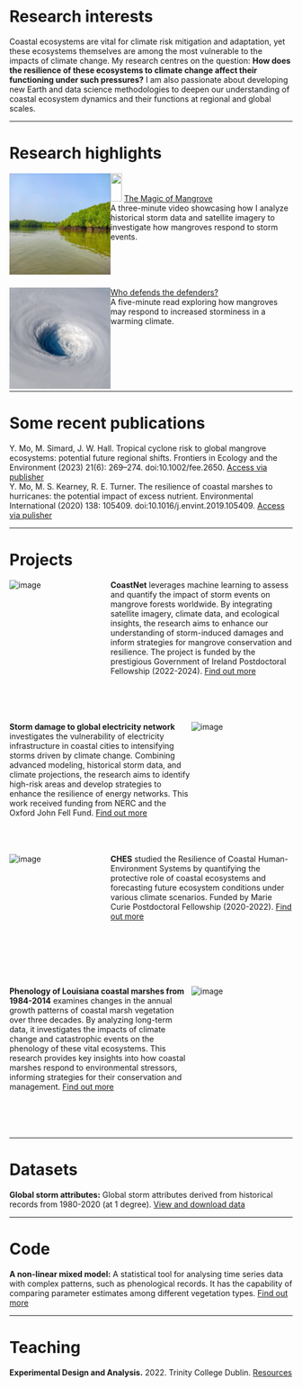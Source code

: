# Research interests
Coastal ecosystems are vital for climate risk mitigation and adaptation, yet these ecosystems themselves are among the most vulnerable to the impacts of climate change. My research centres on the question: **How does the resilience of these ecosystems to climate change affect their functioning under such pressures?** I am also passionate about developing new Earth and data science methodologies to deepen our understanding of coastal ecosystem dynamics and their functions at regional and global scales.

---
 # Research highlights
 
<img align="left" src="assets/img/mangrove.jpg" width="180" height="180" margin-right="50" alt="image" /><img src="./aligner.png" height=50 width=20 /></span> <!--invisible-->
[The Magic of Mangrove](https://www.youtube.com/watch?v=2gAxHTHOSKk) 
<br/> A three-minute video showcasing how I analyze historical storm data and satellite imagery to investigate how mangroves respond to storm events.
<br/>
<br/>
<br/>
<br/>
<br/>


<img align="left" src="assets/img/storm.png" width="180" height="180" alt="image" />[Who defends the defenders?](https://www.esa.org/blog/2023/09/29/tropical-cyclones-pose-risk-to-mangroves/)
<br/> A five-minute read exploring how mangroves may respond to increased storminess in a warming climate.
<br/>
<br/>
<br/>
<br/>
<br/>
<br/>
<br/>

---

# Some recent publications
Y. Mo, M. Simard, J. W. Hall. Tropical cyclone risk to global mangrove ecosystems: potential future regional shifts. Frontiers in Ecology and the Environment (2023) 21(6): 269–274. doi:10.1002/fee.2650. [Access via publisher](https://esajournals.onlinelibrary.wiley.com/doi/full/10.1002/fee.2650) 
<br/>Y. Mo, M. S. Kearney, R. E. Turner. The resilience of coastal marshes to hurricanes: the potential impact of excess nutrient. Environmental International (2020) 138: 105409. doi:10.1016/j.envint.2019.105409. [Access via pulisher](https://www.sciencedirect.com/science/article/pii/S0160412019312814#:~:text=Because%20excess%20nutrient%20can%20reduce,the%20marshes'%20susceptibility%20to%20hurricanes.)

---

# Projects
<img align="left" src="https://cdn-icons-png.flaticon.com/512/12433/12433416.png" width="180" height="180" alt="image" />**CoastNet** leverages machine learning to assess and quantify the impact of storm events on mangrove forests worldwide. By integrating satellite imagery, climate data, and ecological insights, the research aims to enhance our understanding of storm-induced damages and inform strategies for mangrove conservation and resilience. The project is funded by the prestigious Government of Ireland Postdoctoral Fellowship (2022-2024). [Find out more](https://github.com/moyu-ENV/CoastNet)
<br/>
<br/>
<br/>
<br/>
<br/>

<img align="right" src="https://sos.noaa.gov/ftp_mirror/land/earth_night/2012/media/thumbnail_big.jpg" width="180" height="180" alt="image" /> **Storm damage to global electricity network** investigates the vulnerability of electricity infrastructure in coastal cities to intensifying storms driven by climate change. Combining advanced modeling, historical storm data, and climate projections, the research aims to identify high-risk areas and develop strategies to enhance the resilience of energy networks. This work received funding from  NERC and the Oxford John Fell Fund. [Find out more](https://github.com/moyu-ENV/powerOutageNL)
<br/>
<br/>
<br/>
<br/>

<img align="left" src="https://assets.unenvironment.org/decadeonrestoration/s3fs-public/inline-images/Captura%20de%20pantalla%202022-12-21%20a%20las%2016.41.41.png" width="180" height="180" alt="image" />**CHES** studied the Resilience of Coastal Human-Environment Systems by quantifying the protective role of coastal ecosystems and forecasting future ecosystem conditions under various climate  scenarios. Funded by Marie Curie Postdoctoral Fellowship (2020-2022). [Find out more](https://github.com/moyu-ENV/CHES)
<br/>
<br/>
<br/>
<br/>
<br/>
<br/>
<br/>


<img align="right" src="https://landsat.gsfc.nasa.gov/wp-content/uploads/2016/12/AGU2016_Yu.Mo_.1.png" width="180" height="180" alt="image" /> **Phenology of Louisiana coastal marshes from 1984-2014** examines changes in the annual growth patterns of coastal marsh vegetation over three decades. By analyzing long-term data, it investigates the impacts of climate change and catastrophic events on the phenology of these vital ecosystems. This research provides key insights into how coastal marshes respond to environmental stressors, informing strategies for their conservation and management. [Find out more](https://github.com/moyu-ENV/Dissertation2017) 
<br/>
<br/>
<br/>
<br/>
<br/>

---

# Datasets
**Global storm attributes:** Global storm attributes derived from historical records from 1980-2020 (at 1 degree). [View and download data](https://code.earthengine.google.com/a015ac987033c1af7a351c0efc6c6043)    

---

# Code
**A non-linear mixed model:** A statistical tool for analysing time series data with complex patterns, such as phenological records. It has the capability of comparing parameter estimates among different vegetation types. [Find out more](https://github.com/moyu-ENV/Dissertation2017) 

---

# Teaching 
**Experimental Design and Analysis.** 2022. Trinity College Dublin. [Resources](https://github.com/moyu-ENV/Teaching/tree/main/TCD-ZOU33070)
